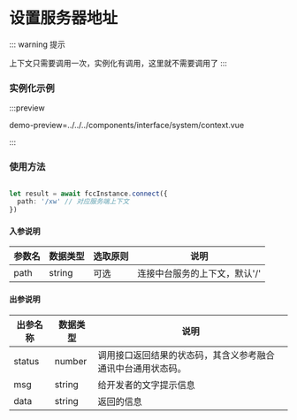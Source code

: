 # 设置服务器地址
::: warning 提示
<!-- warning -->
上下文只需要调用一次，实例化有调用，这里就不需要调用了
:::

### 实例化示例
:::preview

demo-preview=../../../components/interface/system/context.vue

:::
### 使用方法
```typescript

let result = await fccInstance.connect({
  path: '/xw' // 对应服务端上下文
})

```
<!-- **入参说明** -->
#### 入参说明

| **参数名** | **数据类型** | **选取原则** |**说明** |
| ---------- | ------------ | ------------ | ------------------ |
| path      | string       | 可选         | 连接中台服务的上下文，默认'/' |


#### 出参说明

| **出参名称** | **数据类型** | **说明**                         |
| -------- | -------- | ------------------------------ |
| status   | number   | 调用接口返回结果的状态码，其含义参考融合通讯中台通用状态码。 |
| msg      | string   | 给开发者的文字提示信息                    |
| data     | string   | 返回的信息                          |

